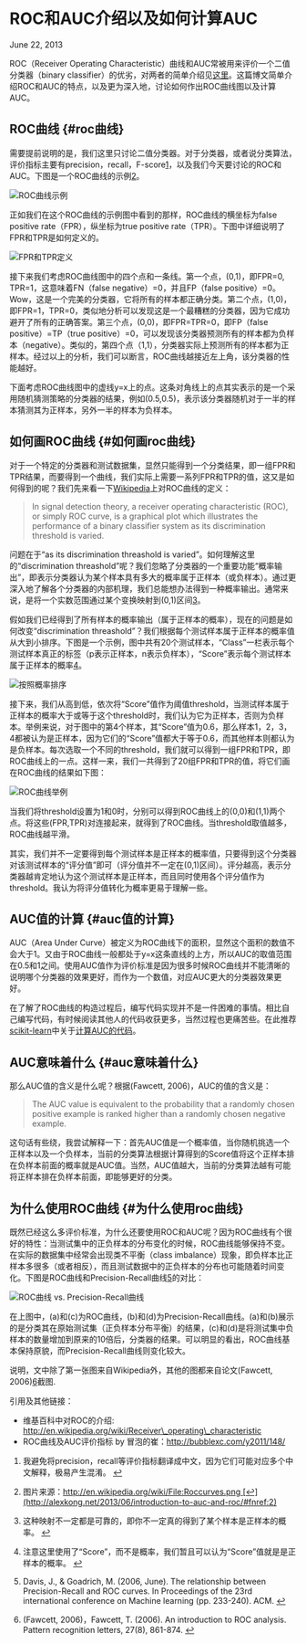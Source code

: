 # ROC和AUC介绍以及如何计算AUC

June 22, 2013

ROC（Receiver Operating Characteristic）曲线和AUC常被用来评价一个二值分类器（binary classifier）的优劣，对两者的简单介绍见[这里](http://bubblexc.com/y2011/148/)。这篇博文简单介绍ROC和AUC的特点，以及更为深入地，讨论如何作出ROC曲线图以及计算AUC。

## ROC曲线 {#roc曲线}

需要提前说明的是，我们这里只讨论二值分类器。对于分类器，或者说分类算法，评价指标主要有precision，recall，F-score[1](http://alexkong.net/2013/06/introduction-to-auc-and-roc/#fn:1)，以及我们今天要讨论的ROC和AUC。下图是一个ROC曲线的示例[2](http://alexkong.net/2013/06/introduction-to-auc-and-roc/#fn:2)。

![](http://alexkong.net/images/Roccurves.png "ROC曲线示例")

正如我们在这个ROC曲线的示例图中看到的那样，ROC曲线的横坐标为false positive rate（FPR），纵坐标为true positive rate（TPR）。下图中详细说明了FPR和TPR是如何定义的。

![](http://alexkong.net/images/fpr-and-tpr.png "FPR和TPR定义")

接下来我们考虑ROC曲线图中的四个点和一条线。第一个点，\(0,1\)，即FPR=0, TPR=1，这意味着FN（false negative）=0，并且FP（false positive）=0。Wow，这是一个完美的分类器，它将所有的样本都正确分类。第二个点，\(1,0\)，即FPR=1，TPR=0，类似地分析可以发现这是一个最糟糕的分类器，因为它成功避开了所有的正确答案。第三个点，\(0,0\)，即FPR=TPR=0，即FP（false positive）=TP（true positive）=0，可以发现该分类器预测所有的样本都为负样本（negative）。类似的，第四个点（1,1），分类器实际上预测所有的样本都为正样本。经过以上的分析，我们可以断言，ROC曲线越接近左上角，该分类器的性能越好。

下面考虑ROC曲线图中的虚线y=x上的点。这条对角线上的点其实表示的是一个采用随机猜测策略的分类器的结果，例如\(0.5,0.5\)，表示该分类器随机对于一半的样本猜测其为正样本，另外一半的样本为负样本。

## 如何画ROC曲线 {#如何画roc曲线}

对于一个特定的分类器和测试数据集，显然只能得到一个分类结果，即一组FPR和TPR结果，而要得到一个曲线，我们实际上需要一系列FPR和TPR的值，这又是如何得到的呢？我们先来看一下[Wikipedia](http://en.wikipedia.org/wiki/Receiver_operating_characteristic)上对ROC曲线的定义：

> In signal detection theory, a receiver operating characteristic \(ROC\), or simply ROC curve, is a graphical plot which illustrates the performance of a binary classifier system as its discrimination threshold is varied.

问题在于“as its discrimination threashold is varied”。如何理解这里的“discrimination threashold”呢？我们忽略了分类器的一个重要功能“概率输出”，即表示分类器认为某个样本具有多大的概率属于正样本（或负样本）。通过更深入地了解各个分类器的内部机理，我们总能想办法得到一种概率输出。通常来说，是将一个实数范围通过某个变换映射到\(0,1\)区间[3](http://alexkong.net/2013/06/introduction-to-auc-and-roc/#fn:3)。

假如我们已经得到了所有样本的概率输出（属于正样本的概率），现在的问题是如何改变“discrimination threashold”？我们根据每个测试样本属于正样本的概率值从大到小排序。下图是一个示例，图中共有20个测试样本，“Class”一栏表示每个测试样本真正的标签（p表示正样本，n表示负样本），“Score”表示每个测试样本属于正样本的概率[4](http://alexkong.net/2013/06/introduction-to-auc-and-roc/#fn:4)。

![](http://alexkong.net/images/score-ranking.png "按照概率排序")

接下来，我们从高到低，依次将“Score”值作为阈值threshold，当测试样本属于正样本的概率大于或等于这个threshold时，我们认为它为正样本，否则为负样本。举例来说，对于图中的第4个样本，其“Score”值为0.6，那么样本1，2，3，4都被认为是正样本，因为它们的“Score”值都大于等于0.6，而其他样本则都认为是负样本。每次选取一个不同的threshold，我们就可以得到一组FPR和TPR，即ROC曲线上的一点。这样一来，我们一共得到了20组FPR和TPR的值，将它们画在ROC曲线的结果如下图：

![](http://alexkong.net/images/roc-example.png "ROC曲线举例")

当我们将threshold设置为1和0时，分别可以得到ROC曲线上的\(0,0\)和\(1,1\)两个点。将这些\(FPR,TPR\)对连接起来，就得到了ROC曲线。当threshold取值越多，ROC曲线越平滑。

其实，我们并不一定要得到每个测试样本是正样本的概率值，只要得到这个分类器对该测试样本的“评分值”即可（评分值并不一定在\(0,1\)区间）。评分越高，表示分类器越肯定地认为这个测试样本是正样本，而且同时使用各个评分值作为threshold。我认为将评分值转化为概率更易于理解一些。

## AUC值的计算 {#auc值的计算}

AUC（Area Under Curve）被定义为ROC曲线下的面积，显然这个面积的数值不会大于1。又由于ROC曲线一般都处于y=x这条直线的上方，所以AUC的取值范围在0.5和1之间。使用AUC值作为评价标准是因为很多时候ROC曲线并不能清晰的说明哪个分类器的效果更好，而作为一个数值，对应AUC更大的分类器效果更好。

在了解了ROC曲线的构造过程后，编写代码实现并不是一件困难的事情。相比自己编写代码，有时候阅读其他人的代码收获更多，当然过程也更痛苦些。在此推荐[scikit-learn](http://scikit-learn.org/stable/)中关于[计算AUC的代码](https://github.com/scikit-learn/scikit-learn/blob/master/sklearn/metrics/metrics.py#L479)。

## AUC意味着什么 {#auc意味着什么}

那么AUC值的含义是什么呢？根据\(Fawcett, 2006\)，AUC的值的含义是：

> The AUC value is equivalent to the probability that a randomly chosen positive example is ranked higher than a randomly chosen negative example.

这句话有些绕，我尝试解释一下：首先AUC值是一个概率值，当你随机挑选一个正样本以及一个负样本，当前的分类算法根据计算得到的Score值将这个正样本排在负样本前面的概率就是AUC值。当然，AUC值越大，当前的分类算法越有可能将正样本排在负样本前面，即能够更好的分类。

## 为什么使用ROC曲线 {#为什么使用roc曲线}

既然已经这么多评价标准，为什么还要使用ROC和AUC呢？因为ROC曲线有个很好的特性：当测试集中的正负样本的分布变化的时候，ROC曲线能够保持不变。在实际的数据集中经常会出现类不平衡（class imbalance）现象，即负样本比正样本多很多（或者相反），而且测试数据中的正负样本的分布也可能随着时间变化。下图是ROC曲线和Precision-Recall曲线[5](http://alexkong.net/2013/06/introduction-to-auc-and-roc/#fn:5)的对比：

![](http://alexkong.net/images/roc-and-precall.png "ROC曲线 vs. Precision-Recall曲线")

在上图中，\(a\)和\(c\)为ROC曲线，\(b\)和\(d\)为Precision-Recall曲线。\(a\)和\(b\)展示的是分类其在原始测试集（正负样本分布平衡）的结果，\(c\)和\(d\)是将测试集中负样本的数量增加到原来的10倍后，分类器的结果。可以明显的看出，ROC曲线基本保持原貌，而Precision-Recall曲线则变化较大。

说明，文中除了第一张图来自Wikipedia外，其他的图都来自论文\(Fawcett, 2006\)[6](http://alexkong.net/2013/06/introduction-to-auc-and-roc/#fn:6)截图.

引用及其他链接：

* 维基百科中对ROC的介绍: http://en.wikipedia.org/wiki/Receiver\_operating\_characteristic
* ROC曲线及AUC评价指标 by 冒泡的崔：http://bubblexc.com/y2011/148/

1. 我避免将precision，recall等评价指标翻译成中文，因为它们可能对应多个中文解释，极易产生混淆。 [↩](http://alexkong.net/2013/06/introduction-to-auc-and-roc/#fnref:1)

2. 图片来源：http://en.wikipedia.org/wiki/File:Roccurves.png [↩](http://alexkong.net/2013/06/introduction-to-auc-and-roc/#fnref:2)

3. 这种映射不一定都是可靠的，即你不一定真的得到了某个样本是正样本的概率。 [↩](http://alexkong.net/2013/06/introduction-to-auc-and-roc/#fnref:3)

4. 注意这里使用了“Score”，而不是概率，我们暂且可以认为“Score”值就是是正样本的概率。 [↩](http://alexkong.net/2013/06/introduction-to-auc-and-roc/#fnref:4)

5. Davis, J., & Goadrich, M. \(2006, June\). The relationship between Precision-Recall and ROC curves. In Proceedings of the 23rd international conference on Machine learning \(pp. 233-240\). ACM. [↩](http://alexkong.net/2013/06/introduction-to-auc-and-roc/#fnref:5)

6. \(Fawcett, 2006\)，Fawcett, T. \(2006\). An introduction to ROC analysis. Pattern recognition letters, 27\(8\), 861-874. [↩](http://alexkong.net/2013/06/introduction-to-auc-and-roc/#fnref:6)



